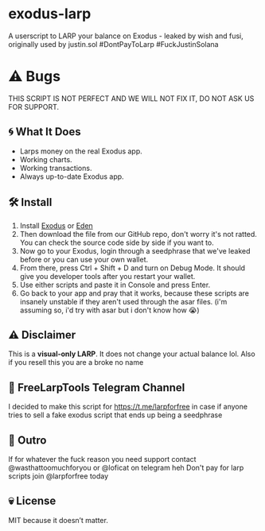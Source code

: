 # exodus-larp

A userscript to LARP your balance on Exodus - leaked by wish and fusi, originally used by justin.sol #DontPayToLarp #FuckJustinSolana

# ⚠️ Bugs

THIS SCRIPT IS NOT PERFECT AND WE WILL NOT FIX IT, DO NOT ASK US FOR SUPPORT.

## 🌀 What It Does

- Larps money on the real Exodus app.
- Working charts.
- Working transactions.
- Always up-to-date Exodus app.

## 🛠 Install

1. Install [Exodus](https://www.exodus.com/download/) or [Eden](https://cdn.lewd.host/2TqSsQQX.zip)
2. Then download the file from our GitHub repo, don't worry it's not ratted. You can check the source code side by side if you want to.
3. Now go to your Exodus, login through a seedphrase that we've leaked before or you can use your own wallet. 
5. From there, press Ctrl + Shift + D and turn on Debug Mode. It should give you developer tools after you restart your wallet.
6. Use either scripts and paste it in Console and press Enter.
7. Go back to your app and pray that it works, because these scripts are insanely unstable if they aren't used through the asar files. (i'm assuming so, i'd try with asar but i don't know how :sob:)

## ⚠️ Disclaimer

This is a **visual-only LARP**. It does not change your actual balance lol.
Also if you resell this you are a broke no name

## 🛫 FreeLarpTools Telegram Channel
I decided to make this script for https://t.me/larpforfree in case if anyone tries to sell a fake exodus script that ends up being a seedphrase

## 👋 Outro
If for whatever the fuck reason you need support contact @wasthattoomuchforyou or @loficat on telegram heh
Don't pay for larp scripts join @larpforfree today

## 💀 License

MIT because it doesn’t matter.

